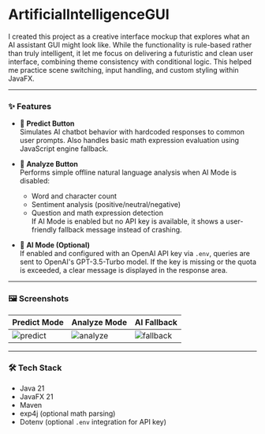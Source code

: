 # ArtificialIntelligenceGUI

I created this project as a creative interface mockup that explores what an AI assistant GUI might look like. While the functionality is rule-based rather than truly intelligent, it let me focus on delivering a futuristic and clean user interface, combining theme consistency with conditional logic. This helped me practice scene switching, input handling, and custom styling within JavaFX.

---

### ✨ Features

- 🔮 **Predict Button**  
  Simulates AI chatbot behavior with hardcoded responses to common user prompts. Also handles basic math expression evaluation using JavaScript engine fallback.

- 🧠 **Analyze Button**  
  Performs simple offline natural language analysis when AI Mode is disabled:
  - Word and character count
  - Sentiment analysis (positive/neutral/negative)
  - Question and math expression detection  
  If AI Mode is enabled but no API key is available, it shows a user-friendly fallback message instead of crashing.

- 🤖 **AI Mode (Optional)**  
  If enabled and configured with an OpenAI API key via `.env`, queries are sent to OpenAI's GPT-3.5-Turbo model. If the key is missing or the quota is exceeded, a clear message is displayed in the response area.

---

### 🖼️ Screenshots

| Predict Mode | Analyze Mode | AI Fallback |
|--------------|--------------|-------------|
| ![predict](screenshots/predict.png) | ![analyze](screenshots/analyze.png) | ![fallback](screenshots/fallback.png) |

---

### 🛠️ Tech Stack

- Java 21
- JavaFX 21
- Maven
- exp4j (optional math parsing)
- Dotenv (optional `.env` integration for API key)
